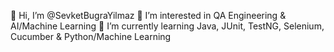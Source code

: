 👋 Hi, I’m @SevketBugraYilmaz
👀 I’m interested in QA Engineering & AI/Machine Learning
🌱 I’m currently learning Java, JUnit, TestNG, Selenium, Cucumber & Python/Machine Learning

<!---
SevketBugraYilmaz/SevketBugraYilmaz is a ✨ special ✨ repository because its `README.md` (this file) appears on your GitHub profile.
You can click the Preview link to take a look at your changes.
--->
